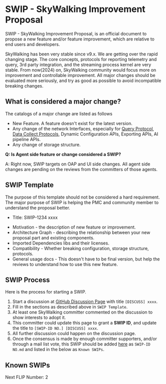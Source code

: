 # SWIP - SkyWalking Improvement Proposal

SWIP - SkyWalking Improvement Proposal, is an official document to propose a new feature and/or feature improvement,
which
are relative to end users and developers.

SkyWalking has been very stable since v9.x. We are getting over the rapid changing stage. The core concepts, protocols for
reporting telemetry and query, 3rd party integration, and the streaming process kernel are very stable. From now(2024) on,
SkyWalking community would focus more on improvement and controllable improvement. All major changes should be evaluated
more seriously, and try as good as possible to avoid incompatible breaking changes.

## What is considered a major change?

The catalogs of a major change are listed as follows

- New Feature. A feature doesn't exist for the latest version.
- Any change of the network Interfaces, especially
  for [Query Protocol](https://github.com/apache/skywalking-query-protocol),
  [Data Collect Protocols](https://github.com/apache/skywalking-data-collect-protocol),
  Dynamic Configuration APIs, Exporting APIs, AI pipeline APIs.
- Any change of storage structure.

**Q: Is Agent side feature or change considered a SWIP?**

A: Right now, SWIP targets on OAP and UI side changes. All agent side changes are pending on the reviews from the
committers of those agents.

## SWIP Template

The purpose of this template should not be considered a hard requirement. The major purpose of SWIP is helping the PMC
and community member to understand the proposal better.

* Title: SWIP-1234 xxxx

- Motivation - the description of new feature or improvement.
- Architecture Graph - describing the relationship between your new proposal part and existing components.
- Imported Dependencies libs and their licenses.
- Compatibility - Whether breaking configuration, storage structure, protocols.
- General usage docs - This doesn't have to be final version, but help the reviews to understand how to use this new
  feature.

## SWIP Process

Here is the process for starting a SWIP.

1. Start a discussion at [GitHub Discussion Page](https://github.com/apache/skywalking/discussions) with
   title `[DISCUSS] xxxx`.
2. Fill in the sections as described above in `SWIP Template`.
3. At least one SkyWalking committer commented on the discussion to show interests to adopt it.
4. This committer could update this page to grant a **SWIP ID**, and update the title to `[SWIP-ID NO.] [DISCUSS] xxxx`.
5. All further discussion could happen on the discussion page.
6. Once the consensus is made by enough committer supporters, and/or through a mail list vote, this SWIP should be
   added [here](./) as `SWIP-ID NO.md` and listed in the below as `Known SWIPs`. 

## Known SWIPs

Next FLIP Number: 2
